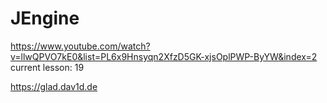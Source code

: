 # JEngine
https://www.youtube.com/watch?v=llwQPVO7kE0&list=PL6x9Hnsyqn2XfzD5GK-xjsOplPWP-ByYW&index=2
current lesson: 19

https://glad.dav1d.de
